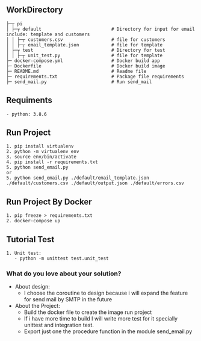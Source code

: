## WorkDirectory


    ├─┬ pi
    │ ├─┬ default                          # Directory for input for email include: template and customers
    │ │ ├─┬ customers.csv                  # file for customers
    │ │ ├─┬ email_template.json            # file for template
    │ ├─┬ test                             # Directory for test
    │ │ ├─┬ unit_test.py                   # file for template
    ├─ docker-compose.yml                  # Docker build app
    ├─ Dockerfile                          # Docker build image
    ├─ README.md                           # Readme file 
    ├─ requirements.txt                    # Package file requirements
    ├─ send_mail.py                        # Run send_mail


## Requiments

    - python: 3.8.6

## Run Project

    1. pip install virtualenv
    2. python -m virtualenv env
    3. source env/bin/activate
    4. pip install -r requirements.txt
    5. python send_email.py
    or 
    5. python send_email.py ./default/email_template.json ./default/customers.csv ./default/output.json ./default/errors.csv

## Run Project By Docker

    1. pip freeze > requirements.txt
    2. docker-compose up

## Tutorial Test

    1. Unit test:
       - python -m unittest test.unit_test

### What do you love about your solution?
 - About design:
   - I choose the coroutine to design because i will expand the feature for send mail by SMTP in the future
 - About the Project:
   - Build the docker file to create the image run project
   - If i have more time to build I will write more test for it specially unittest and integration test.
   - Export just one the procedure function in the module send_email.py
 
